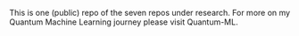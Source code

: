 This is one (public) repo of the seven repos under research.
For more on my Quantum Machine Learning journey please visit Quantum-ML.
